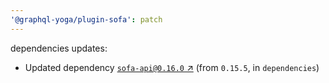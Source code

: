 ```yaml
---
'@graphql-yoga/plugin-sofa': patch
---
```

dependencies updates:
  - Updated dependency [`sofa-api@0.16.0` ↗︎](https://www.npmjs.com/package/sofa-api/v/0.16.0) (from `0.15.5`, in `dependencies`)
